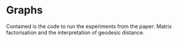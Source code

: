 # Graphs

Contained is the code to run the experiments from the paper: Matrix factorisation and the interpretation of geodesic distance.
